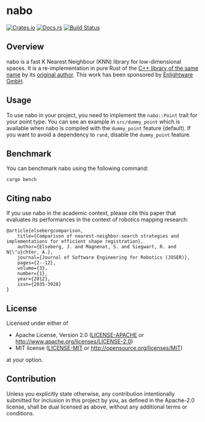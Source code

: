 # nabo

[![Crates.io][crates-badge]][crates-url]
[![Docs.rs][docs-badge]][docs-url]
[![Build Status][ci-badge]][ci-url]

[crates-badge]: https://img.shields.io/crates/v/nabo
[crates-url]: https://crates.io/crates/nabo
[docs-badge]: https://img.shields.io/docsrs/nabo
[docs-url]: https://docs.rs/nabo
[ci-badge]: https://github.com/enlightware/nabo-rs/actions/workflows/ci.yml/badge.svg
[ci-url]: https://github.com/enlightware/nabo-rs/actions

## Overview

nabo is a fast K Nearest Neighbour (KNN) library for low-dimensional spaces.
It is a re-implementation in pure Rust of the [C++ library of the same name](https://github.com/ethz-asl/libnabo) by its [original author](http://stephane.magnenat.net).
This work has been sponsored by [Enlightware GmbH](https://enlightware.ch).

## Usage

To use nabo in your project, you need to implement the `nabo::Point` trait for your point type.
You can see an example in `src/dummy_point` which is available when nabo is compiled with the `dummy_point` feature (default).
If you want to avoid a dependency to `rand`, disable the `dummy_point` feature.

## Benchmark

You can benchmark nabo using the following command:

    cargo bench

## Citing nabo

If you use nabo in the academic context, please cite this paper that evaluates its performances in the context of robotics mapping research:

	@article{elsebergcomparison,
		title={Comparison of nearest-neighbor-search strategies and implementations for efficient shape registration},
		author={Elseberg, J. and Magnenat, S. and Siegwart, R. and N{\"u}chter, A.},
		journal={Journal of Software Engineering for Robotics (JOSER)},
		pages={2--12},
		volume={3},
		number={1},
		year={2012},
		issn={2035-3928}
	}

## License

Licensed under either of

 * Apache License, Version 2.0
   ([LICENSE-APACHE](LICENSE-APACHE) or http://www.apache.org/licenses/LICENSE-2.0)
 * MIT license
   ([LICENSE-MIT](LICENSE-MIT) or http://opensource.org/licenses/MIT)

at your option.

## Contribution

Unless you explicitly state otherwise, any contribution intentionally submitted
for inclusion in this project by you, as defined in the Apache-2.0 license,
shall be dual licensed as above, without any additional terms or conditions.
